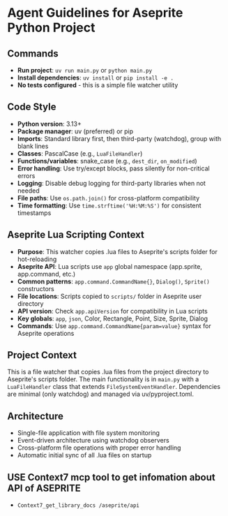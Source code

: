 # Agent Guidelines for Aseprite Python Project

## Commands
- **Run project**: `uv run main.py` or `python main.py`
- **Install dependencies**: `uv install` or `pip install -e .`
- **No tests configured** - this is a simple file watcher utility

## Code Style
- **Python version**: 3.13+
- **Package manager**: uv (preferred) or pip
- **Imports**: Standard library first, then third-party (watchdog), group with blank lines
- **Classes**: PascalCase (e.g., `LuaFileHandler`)
- **Functions/variables**: snake_case (e.g., `dest_dir`, `on_modified`)
- **Error handling**: Use try/except blocks, pass silently for non-critical errors
- **Logging**: Disable debug logging for third-party libraries when not needed
- **File paths**: Use `os.path.join()` for cross-platform compatibility
- **Time formatting**: Use `time.strftime('%H:%M:%S')` for consistent timestamps

## Aseprite Lua Scripting Context
- **Purpose**: This watcher copies .lua files to Aseprite's scripts folder for hot-reloading
- **Aseprite API**: Lua scripts use `app` global namespace (app.sprite, app.command, etc.)
- **Common patterns**: `app.command.CommandName{}`, `Dialog()`, `Sprite()` constructors
- **File locations**: Scripts copied to `scripts/` folder in Aseprite user directory
- **API version**: Check `app.apiVersion` for compatibility in Lua scripts
- **Key globals**: `app`, `json`, Color, Rectangle, Point, Size, Sprite, Dialog
- **Commands**: Use `app.command.CommandName{param=value}` syntax for Aseprite operations

## Project Context
This is a file watcher that copies .lua files from the project directory to Aseprite's scripts folder.
The main functionality is in `main.py` with a `LuaFileHandler` class that extends `FileSystemEventHandler`.
Dependencies are minimal (only watchdog) and managed via uv/pyproject.toml.

## Architecture
- Single-file application with file system monitoring
- Event-driven architecture using watchdog observers
- Cross-platform file operations with proper error handling
- Automatic initial sync of all .lua files on startup

## USE Context7 mcp tool to get infomation about API of ASEPRITE
- `Context7_get_library_docs /aseprite/api` 